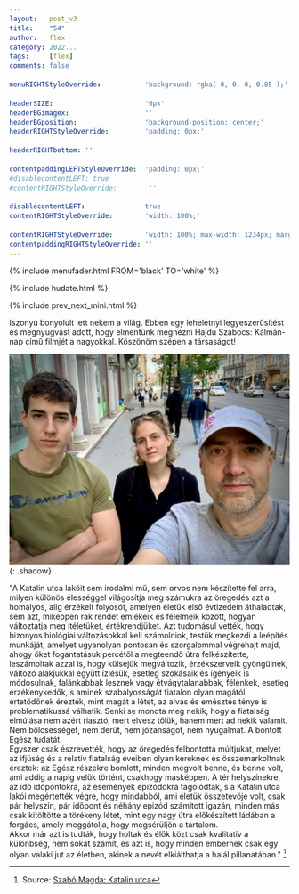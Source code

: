 ```yaml
---
layout:   post_v3
title:    "54"
author:   flex
category: 2022...
tags:     [flex]
comments: false

menuRIGHTStyleOverride:           'background: rgba( 0, 0, 0, 0.85 );'

headerSIZE:                       '0px'
headerBGimagex:                   ''
headerBGposition:                 'background-position: center;'
headerRIGHTStyleOverride:         'padding: 0px;'

headerRIGHTbottom: ''

contentpaddingLEFTStyleOverride:  'padding: 0px;'
#disablecontentLEFT: true
#contentRIGHTStyleOverride:        ''

disablecontentLEFT:               true
contentRIGHTStyleOverride:        'width: 100%;'

contentRIGHTStyleOverride:        'width: 100%; max-width: 1234px; margin: auto;'
contentpaddingRIGHTStyleOverride: ''
---
```


<link rel="stylesheet" type="text/css" href="css/override_v2_berkeley.css">

{% include menufader.html FROM='black' TO='white' %}

{% include hudate.html %}

{% include prev_next_mini.html %}

Iszonyú bonyolult lett nekem a világ. Ebben egy leheletnyi legyeszerűsítést és megnyugvást adott, hogy elmentünk megnézni Hajdu Szabocs: Kálmán-nap című filmjét a nagyokkal. Köszönöm szépen a társaságot!

![Szülinapi mozi](photos/20240504_Puskin_mozi_Kalman-nap.jpeg){: .shadow} 

"A Katalin utca lakóit sem irodalmi mű, sem orvos nem készítette fel arra, milyen különös élességgel világosítja meg számukra az öregedés azt a homályos, alig érzékelt folyosót, amelyen életük első évtizedein áthaladtak, sem azt, miképpen rak rendet emlékeik és félelmeik között, hogyan változtatja meg ítéletüket, értékrendjüket. Azt tudomásul vették, hogy bizonyos biológiai változásokkal kell számolniok, testük megkezdi a leépítés munkáját, amelyet ugyanolyan pontosan és szorgalommal végrehajt majd, ahogy őket fogantatásuk percétől a megteendő útra felkészítette, leszámoltak azzal is, hogy külsejük megváltozik, érzékszerveik gyöngülnek, változó alakjukkal együtt ízlésük, esetleg szokásaik és igényeik is módosulnak, falánkabbak lesznek vagy étvágytalanabbak, félénkek, esetleg érzékenykedők, s aminek szabályosságát fiatalon olyan magától értetődőnek érezték, mint magát a létet, az alvás és emésztés ténye is problematikussá válhatik. Senki se mondta meg nekik, hogy a fiatalság elmúlása nem azért riasztó, mert elvesz tőlük, hanem mert ad nekik valamit. Nem bölcsességet, nem derűt, nem józanságot, nem nyugalmat. A bontott Egész tudatát.<br>Egyszer csak észrevették, hogy az öregedés felbontotta múltjukat, melyet az ifjúság és a relatív fiatalság éveiben olyan kereknek és összemarkoltnak éreztek: az Egész részekre bomlott, minden megvolt benne, és benne volt, ami addig a napig velük történt, csakhogy másképpen. A tér helyszínekre, az idő időpontokra, az események epizódokra tagolódtak, s a Katalin utca lakói megértették végre, hogy mindabból, ami életük összetevője volt, csak pár helyszín, pár időpont és néhány epizód számított igazán, minden más csak kitöltötte a törékeny létet, mint egy nagy útra előkészített ládában a forgács, amely meggátolja, hogy megsérüljön a tartalom.<br>Akkor már azt is tudták, hogy holtak és élők közt csak kvalitatív a különbség, nem sokat számít, és azt is, hogy minden embernek csak egy olyan valaki jut az életben, akinek a nevét elkiálthatja a halál pillanatában."	[^1]

[^1]: Source: [Szabó Magda: Katalin utca](https://moly.hu/konyvek/szabo-magda-katalin-utca)